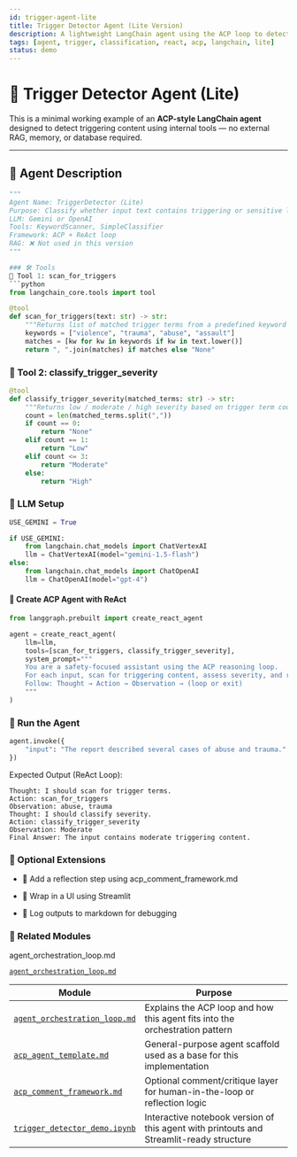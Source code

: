```yaml
---
id: trigger-agent-lite
title: Trigger Detector Agent (Lite Version)
description: A lightweight LangChain agent using the ACP loop to detect trigger terms in user input; no external retrieval required.
tags: [agent, trigger, classification, react, acp, langchain, lite]
status: demo
---
```


# 🧠 Trigger Detector Agent (Lite)

This is a minimal working example of an **ACP-style LangChain agent** designed to detect triggering content using internal tools — no external RAG, memory, or database required.

---

## 🧾 Agent Description

```python
"""
Agent Name: TriggerDetector (Lite)
Purpose: Classify whether input text contains triggering or sensitive language based on keyword patterns
LLM: Gemini or OpenAI
Tools: KeywordScanner, SimpleClassifier
Framework: ACP + ReAct loop
RAG: ❌ Not used in this version
"""

### 🛠 Tools
🔹 Tool 1: scan_for_triggers
```python
from langchain_core.tools import tool

@tool
def scan_for_triggers(text: str) -> str:
    """Returns list of matched trigger terms from a predefined keyword list."""
    keywords = ["violence", "trauma", "abuse", "assault"]
    matches = [kw for kw in keywords if kw in text.lower()]
    return ", ".join(matches) if matches else "None"
```

### 🔹 Tool 2: classify_trigger_severity

```python
@tool
def classify_trigger_severity(matched_terms: str) -> str:
    """Returns low / moderate / high severity based on trigger term count."""
    count = len(matched_terms.split(","))
    if count == 0:
        return "None"
    elif count == 1:
        return "Low"
    elif count <= 3:
        return "Moderate"
    else:
        return "High"
```
### 🤖 LLM Setup

```python
USE_GEMINI = True

if USE_GEMINI:
    from langchain.chat_models import ChatVertexAI
    llm = ChatVertexAI(model="gemini-1.5-flash")
else:
    from langchain.chat_models import ChatOpenAI
    llm = ChatOpenAI(model="gpt-4")
```

#### 🔁 Create ACP Agent with ReAct

```python
from langgraph.prebuilt import create_react_agent

agent = create_react_agent(
    llm=llm,
    tools=[scan_for_triggers, classify_trigger_severity],
    system_prompt="""
    You are a safety-focused assistant using the ACP reasoning loop.
    For each input, scan for triggering content, assess severity, and return a clear final label.
    Follow: Thought → Action → Observation → (loop or exit)
    """
)
``` 

### 🚀 Run the Agent

```python
agent.invoke({
    "input": "The report described several cases of abuse and trauma."
})
```

Expected Output (ReAct Loop):

```text
Thought: I should scan for trigger terms.
Action: scan_for_triggers
Observation: abuse, trauma
Thought: I should classify severity.
Action: classify_trigger_severity
Observation: Moderate
Final Answer: The input contains moderate triggering content.
```

### 🧩 Optional Extensions

- 🧠 Add a reflection step using acp_comment_framework.md

- 💬 Wrap in a UI using Streamlit

- 📜 Log outputs to markdown for debugging

### 🔗 Related Modules
agent_orchestration_loop.md

[`agent_orchestration_loop.md`](agent_orchestration_loop.md)

| Module                                                                             | Purpose                                                                                 |
| ---------------------------------------------------------------------------------- | --------------------------------------------------------------------------------------- |
| [`agent_orchestration_loop.md`](codebook/agents/agent_orchestration_loop.md) | Explains the ACP loop and how this agent fits into the orchestration pattern            |
| [`acp_agent_template.md`](codebook/templates/acp_agent_template.md)          | General-purpose agent scaffold used as a base for this implementation                   |
| [`acp_comment_framework.md`](codebook/templates/acp_comment_framework.md)    | Optional comment/critique layer for human-in-the-loop or reflection logic               |
| [`trigger_detector_demo.ipynb`](notebooks/trigger_detector_demo.ipynb)       | Interactive notebook version of this agent with printouts and Streamlit-ready structure |


